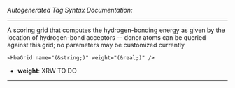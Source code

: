 _Autogenerated Tag Syntax Documentation:_

---
A scoring grid that computes the hydrogen-bonding energy as given by the location of hydrogen-bond acceptors -- donor atoms can be queried against this grid; no parameters may be customized currently

```
<HbaGrid name="(&string;)" weight="(&real;)" />
```

-   **weight**: XRW TO DO

---
